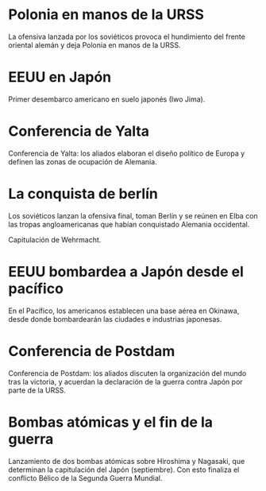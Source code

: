 # Polonia en manos de la URSS

La ofensiva lanzada por los soviéticos provoca el hundimiento del frente oriental alemán y deja Polonia en manos de la URSS.

# EEUU en Japón

Primer desembarco americano en suelo japonés (Iwo Jima).

# Conferencia de Yalta

Conferencia de Yalta: los aliados elaboran el diseño político de Europa y definen las zonas de ocupación de Alemania.

# La conquista de berlín

Los soviéticos lanzan la ofensiva final, toman Berlín y se reúnen en Elba con las tropas angloamericanas que habían conquistado Alemania occidental.

Capitulación de Wehrmacht.

# EEUU bombardea a Japón desde el pacífico

En el Pacífico, los americanos establecen una base aérea en Okinawa, desde donde bombardearán las ciudades e industrias japonesas.

# Conferencia de Postdam

Conferencia de Postdam: los aliados discuten la organización del mundo tras la victoria, y acuerdan la declaración de la guerra contra Japón por parte de la URSS.

# Bombas atómicas y el fin de la guerra

Lanzamiento de dos bombas atómicas sobre Hiroshima y Nagasaki, que determinan la capitulación del Japón (septiembre). Con esto finaliza el conflicto Bélico de la Segunda Guerra Mundial.
